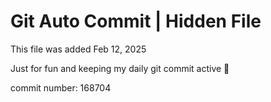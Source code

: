 # Git Auto Commit | Hidden File

This file was added Feb 12, 2025

Just for fun and keeping my daily git commit active 🤪

commit number: 168704
